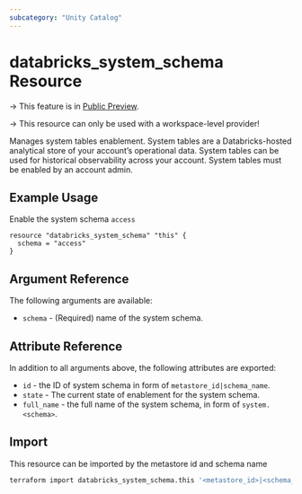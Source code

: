 ```yaml
---
subcategory: "Unity Catalog"
---
```

# databricks_system_schema Resource

-> This feature is in [Public Preview](https://docs.databricks.com/release-notes/release-types.html).

-> This resource can only be used with a workspace-level provider!

Manages system tables enablement. System tables are a Databricks-hosted analytical store of your account’s operational data. System tables can be used for historical observability across your account. System tables must be enabled by an account admin.

## Example Usage

Enable the system schema `access`

```hcl
resource "databricks_system_schema" "this" {
  schema = "access"
}
```

## Argument Reference

The following arguments are available:

* `schema` - (Required) name of the system schema.

## Attribute Reference

In addition to all arguments above, the following attributes are exported:

* `id` - the ID of system schema in form of `metastore_id|schema_name`.
* `state` - The current state of enablement for the system schema.
* `full_name` - the full name of the system schema, in form of `system.<schema>`.

## Import

This resource can be imported by the metastore id and schema name

```bash
terraform import databricks_system_schema.this '<metastore_id>|<schema_name>'
```
